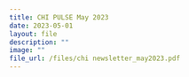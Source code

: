 ```yaml
---
title: CHI PULSE May 2023
date: 2023-05-01
layout: file
description: ""
image: ""
file_url: /files/chi newsletter_may2023.pdf
---
```

